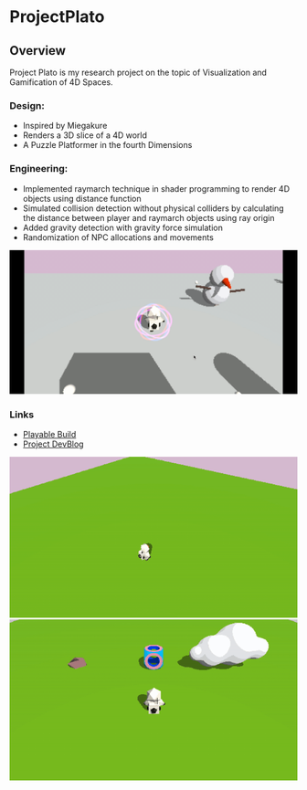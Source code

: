 # ProjectPlato
## Overview
Project Plato is my research project on the topic of Visualization and Gamification of 4D Spaces. 

### Design:
- Inspired by Miegakure
- Renders a 3D slice of a 4D world
- A Puzzle Platformer in the fourth Dimensions

### Engineering:
- Implemented raymarch technique in shader programming to render 4D objects using distance function
- Simulated collision detection without physical colliders by calculating the distance between player and raymarch objects using ray origin
- Added gravity detection with gravity force simulation
- Randomization of NPC allocations and movements


![](/Project_Plato/Images/ProjectPlato.gif)

### Links
- [Playable Build](https://floney.itch.io/project-plato)
- [Project DevBlog](https://www.floneyyang.com/blog) 

![](/Project_Plato/Images/Shape.gif)
![](/Project_Plato/Images/CollisionAfter.gif)



